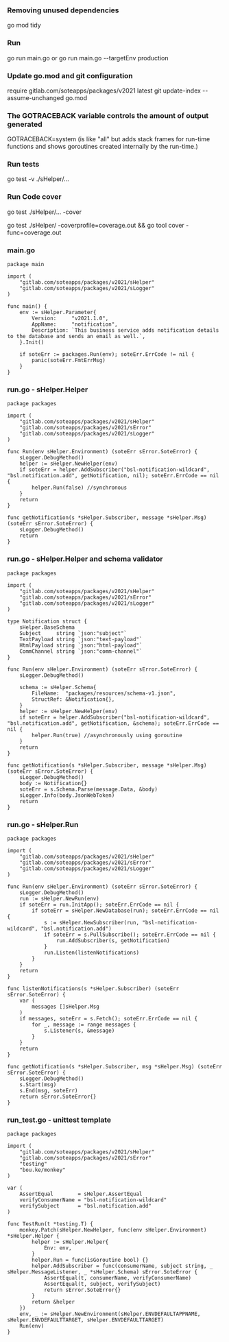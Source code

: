 ### Removing unused dependencies
go mod tidy

### Run
go run main.go
or
go run main.go --targetEnv production

### Update go.mod and git configuration
require gitlab.com/soteapps/packages/v2021 latest
git update-index --assume-unchanged go.mod

### The GOTRACEBACK variable controls the amount of output generated
GOTRACEBACK=system
(is like "all" but adds stack frames for run-time functions and shows goroutines created internally by the run-time.)

### Run tests
go test -v ./sHelper/...

### Run Code cover
go test ./sHelper/... -cover

go test ./sHelper/ -coverprofile=coverage.out && go tool cover -func=coverage.out


### main.go
```
package main

import (
	"gitlab.com/soteapps/packages/v2021/sHelper"
	"gitlab.com/soteapps/packages/v2021/sLogger"
)

func main() {
	env := sHelper.Parameter{
		Version:     "v2021.1.0",
		AppName:     "notification",
		Description: `This business service adds notification details to the database and sends an email as well.`,
	}.Init()

	if soteErr := packages.Run(env); soteErr.ErrCode != nil {
		panic(soteErr.FmtErrMsg)
	}
}
```

### run.go  - sHelper.Helper
```
package packages

import (
	"gitlab.com/soteapps/packages/v2021/sHelper"
	"gitlab.com/soteapps/packages/v2021/sError"
	"gitlab.com/soteapps/packages/v2021/sLogger"
)

func Run(env sHelper.Environment) (soteErr sError.SoteError) {
	sLogger.DebugMethod()
	helper := sHelper.NewHelper(env)
	if soteErr = helper.AddSubscriber("bsl-notification-wildcard", "bsl.notification.add", getNotification, nil); soteErr.ErrCode == nil {
		helper.Run(false) //synchronous
	}
	return
}

func getNotification(s *sHelper.Subscriber, message *sHelper.Msg) (soteErr sError.SoteError) {
	sLogger.DebugMethod()
	return
}
```

### run.go  - sHelper.Helper and schema validator
```
package packages

import (
	"gitlab.com/soteapps/packages/v2021/sHelper"
	"gitlab.com/soteapps/packages/v2021/sError"
	"gitlab.com/soteapps/packages/v2021/sLogger"
)

type Notification struct {
	sHelper.BaseSchema
	Subject     string `json:"subject"`
	TextPayload string `json:"text-payload"`
	HtmlPayload string `json:"html-payload"`
	CommChannel string `json:"comm-channel"`
}

func Run(env sHelper.Environment) (soteErr sError.SoteError) {
	sLogger.DebugMethod()

	schema := sHelper.Schema{
		FileName:  "packages/resources/schema-v1.json",
		StructRef: &Notification{},
	}
	helper := sHelper.NewHelper(env)
	if soteErr = helper.AddSubscriber("bsl-notification-wildcard", "bsl.notification.add", getNotification, &schema); soteErr.ErrCode == nil {
		helper.Run(true) //asynchronously using goroutine
	}
	return
}

func getNotification(s *sHelper.Subscriber, message *sHelper.Msg) (soteErr sError.SoteError) {
	sLogger.DebugMethod()
	body := Notification{}
	soteErr = s.Schema.Parse(message.Data, &body)
	sLogger.Info(body.JsonWebToken)
	return
}
```

### run.go  - sHelper.Run
```
package packages

import (
	"gitlab.com/soteapps/packages/v2021/sHelper"
	"gitlab.com/soteapps/packages/v2021/sError"
	"gitlab.com/soteapps/packages/v2021/sLogger"
)

func Run(env sHelper.Environment) (soteErr sError.SoteError) {
	sLogger.DebugMethod()
	run := sHelper.NewRun(env)
	if soteErr = run.InitApp(); soteErr.ErrCode == nil {
		if soteErr = sHelper.NewDatabase(run); soteErr.ErrCode == nil {
			s := sHelper.NewSubscriber(run, "bsl-notification-wildcard", "bsl.notification.add")
			if soteErr = s.PullSubscribe(); soteErr.ErrCode == nil {
				run.AddSubscriber(s, getNotification)
			}
			run.Listen(listenNotifications)
		}
	}
	return
}

func listenNotifications(s *sHelper.Subscriber) (soteErr sError.SoteError) {
	var (
		messages []sHelper.Msg
	)
	if messages, soteErr = s.Fetch(); soteErr.ErrCode == nil {
		for _, message := range messages {
			s.Listener(s, &message)
		}
	}
	return
}

func getNotification(s *sHelper.Subscriber, msg *sHelper.Msg) (soteErr sError.SoteError) {
	sLogger.DebugMethod()
	s.Start(msg)
	s.End(msg, soteErr)
	return sError.SoteError{}
}
```

### run_test.go  - unittest template
```
package packages

import (
	"gitlab.com/soteapps/packages/v2021/sHelper"
	"gitlab.com/soteapps/packages/v2021/sError"
	"testing"
	"bou.ke/monkey"
)

var (
	AssertEqual        = sHelper.AssertEqual
	verifyConsumerName = "bsl-notification-wildcard"
	verifySubject      = "bsl.notification.add"
)

func TestRun(t *testing.T) {
	monkey.Patch(sHelper.NewHelper, func(env sHelper.Environment) *sHelper.Helper {
		helper := sHelper.Helper{
			Env: env,
		}
		helper.Run = func(isGoroutine bool) {}
		helper.AddSubscriber = func(consumerName, subject string, _ sHelper.MessageListener, _ *sHelper.Schema) sError.SoteError {
			AssertEqual(t, consumerName, verifyConsumerName)
			AssertEqual(t, subject, verifySubject)
			return sError.SoteError{}
		}
		return &helper
	})
	env, _ := sHelper.NewEnvironment(sHelper.ENVDEFAULTAPPNAME, sHelper.ENVDEFAULTTARGET, sHelper.ENVDEFAULTTARGET)
	Run(env)
}
```